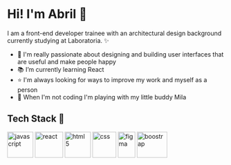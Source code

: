 # Hi! I'm Abril :raising_hand:

 I am a front-end developer trainee with an architectural design background currently studying at Laboratoria. :sparkles:

- :triangular_ruler: I'm really passionate about designing and  building user interfaces that are useful and make people happy
- :books: I’m currently learning React 
- :star: I'm always looking for ways to improve my work and myself as a person
- :dog: When I'm not coding I'm playing with my little buddy Mila 

## Tech Stack :art:
<div>
   <img alt="javascript" src="https://upload.wikimedia.org/wikipedia/commons/thumb/9/99/Unofficial_JavaScript_logo_2.svg/1200px-Unofficial_JavaScript_logo_2.svg.png" width="60" height="60">
   <img alt="react" src="https://user-images.githubusercontent.com/97549436/167679224-3ea56ec4-ec39-443c-b868-60fc626e2779.png" width="65" height="60"> 
  <img alt="html 5" src="https://cdn-icons-png.flaticon.com/512/1216/1216733.png" width="60" height="60">
   <img alt="css" src="https://seeklogo.com/images/C/css-3-logo-023C1A7171-seeklogo.com.png" width="55" height="60">
   <img alt="figma" src="https://upload.wikimedia.org/wikipedia/commons/thumb/3/33/Figma-logo.svg/600px-Figma-logo.svg.png" width="40" height="60">
   <img alt="boostrap" src="https://upload.wikimedia.org/wikipedia/commons/thumb/b/b2/Bootstrap_logo.svg/964px-Bootstrap_logo.svg.png" width="70" height="60">
 </div>
 







<!--
**abrilquinterog/abrilquinterog** is a ✨ _special_ ✨ repository because its `README.md` (this file) appears on your GitHub profile.

Here are some ideas to get you started:

- 🔭 I’m currently working on ...
- 🌱 I’m currently learning ...
- 👯 I’m looking to collaborate on ...
- 🤔 I’m looking for help with ...
- 💬 Ask me about ...
- 📫 How to reach me: ...
- 😄 Pronouns: ...
- ⚡ Fun fact: ...
-->

